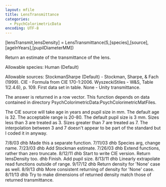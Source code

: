 ```yaml
---
layout: mfile
title: LensTransmittance
categories:
  - PsychColorimetricData
encoding: UTF-8
---
```


[lensTransmit,lensDensity] = LensTransmittance(S,[species],[source],[ageInYears],[pupilDiameterMM])

Return an estimate of the transmittance of the lens.

Allowable species:
  Human (Default)

Allowable sources:
  StockmanSharpe (Default) - Stockman, Sharpe, & Fach (1999).
  CIE                      - Formula from CIE 170-1:2006.
  WyszeckiStiles           - W&S, Table 1(2.4.6), p. 109.  First data set in table.
  None                     - Unity transmittance.

The answer is returned in a row vector.  This function
depends on data contained in directory
PsychColorimetricData:PsychColorimetricMatFiles.

The CIE source will take age in years and pupil size in mm.
The default age is 32.  The acceptable range is 20-80.
The default pupil size is 3 mm.  Sizes less than 3 are treated
as 3.  Sizes greater than 7 are treated as 7.  The interpolation
between 3 and 7 doesn't appear to be part of the standard but
I coded it in anyway.


7/8/03  dhb  Made this a separate function.
7/11/03 dhb  Species arg, change name.
7/23/03 dhb  Add Stockman estimate.
7/26/03 dhb  Extend functions, rather than zero truncate.
8/12/11 dhb  Start to write CIE version.  Return lensDensity too.
        dhb  Finish. Add pupil size.
8/13/11 dhb  Linearly extrapolate read functions outside of range.
9/17/12 dhb  Return density for 'None' case as well.
8/9/13  dhb  More consistent returning of density for 'None' case.
8/11/13 dhb  Try to make dimensions of returned density match those of returned transmittance.